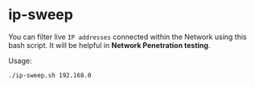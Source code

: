 # ip-sweep
You can filter live `IP addresses` connected within the Network using this bash script. It will be helpful in **Network Penetration testing**. 

Usage:

```
./ip-sweep.sh 192.168.0 
```
